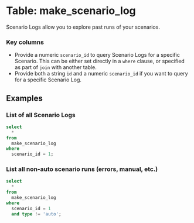 # Table: make_scenario_log

Scenario Logs allow you to explore past runs of your scenarios.

### Key columns
- Provide a numeric `scenario_id` to query Scenario Logs for a specific Scenario. This can be either set directly in a `where` clause, or specified as part of `join` with another table. 
- Provide both a string `id` and a numeric `scenario_id` if you want to query for a specific Scenario Log.

## Examples

### List of all Scenario Logs

```sql
select
  *
from
  make_scenario_log
where
  scenario_id = 1;
```

### List all non-auto scenario runs (errors, manual, etc.)

```sql
select
  *
from
  make_scenario_log
where
  scenario_id = 1
  and type != 'auto';
```
